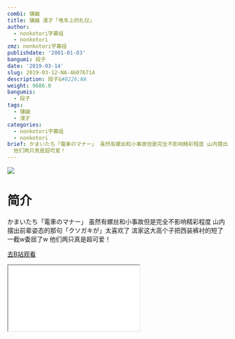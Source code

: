 ```yaml
---
combi: 镰鼬
title: 镰鼬 漫才「电车上的礼仪」
author:
  - nonkotori字幕组
  - nonkotori
zmz: nonkotori字幕组
publishdate: '2001-01-03'
bangumi: 段子
date: '2019-03-14'
slug: 2019-03-12-NA-46076714
description: 段子&#8226;NA
weight: 9686.0
bangumis:
  - 段子
tags:
  - 镰鼬
  - 漫才
categories:
  - nonkotori字幕组
  - nonkotori
brief: かまいたち「電車のマナー」 虽然有螺丝和小事故但是完全不影响精彩程度 山内摆出前辈姿态的那句「クソガキが」太喜欢了 滨家这大高个子把西装裤衬的短了一截w委屈了w
  他们两只真是超可爱！
---
```

![](https://i.imgur.com/IgaXkly.jpg)
# 简介  
かまいたち「電車のマナー」
虽然有螺丝和小事故但是完全不影响精彩程度
山内摆出前辈姿态的那句「クソガキが」太喜欢了
滨家这大高个子把西装裤衬的短了一截w委屈了w
他们两只真是超可爱！  

[去B站观看](https://www.bilibili.com/video/av46076714/)
<div class ="resp-container"><iframe class="testiframe" src="//player.bilibili.com/player.html?aid=46076714"", scrolling="no", allowfullscreen="true" > </iframe></div> 
